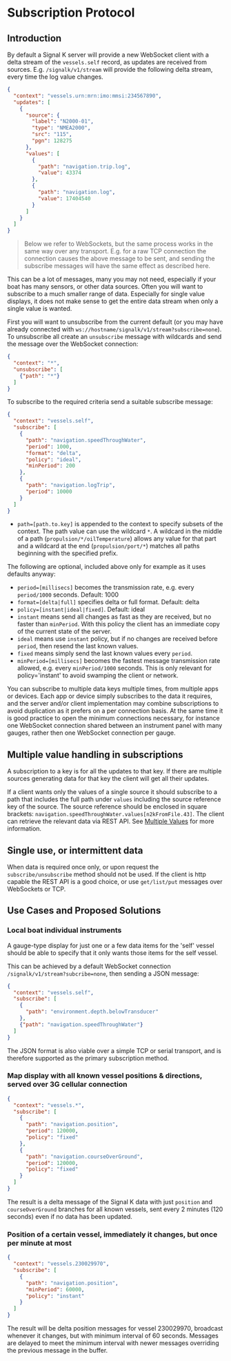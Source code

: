 # Subscription Protocol

## Introduction

By default a Signal K server will provide a new WebSocket client with a delta stream of the `vessels.self` record, as
updates are received from sources. E.g. `/signalk/v1/stream` will provide the following delta stream, every time the
log value changes.

[>]: # (mdpInsert ```json fsnip ../samples/delta/docs-subscription_protocol.json)
```json
{
  "context": "vessels.urn:mrn:imo:mmsi:234567890",
  "updates": [
    {
      "source": {
        "label": "N2000-01",
        "type": "NMEA2000",
        "src": "115",
        "pgn": 128275
      },
      "values": [
        {
          "path": "navigation.trip.log",
          "value": 43374
        },
        {
          "path": "navigation.log",
          "value": 17404540
        }
      ]
    }
  ]
}
```
[<]: #
> Below we refer to WebSockets, but the same process works in the same way over any transport. E.g. for a raw TCP
> connection the connection causes the above message to be sent, and sending the subscribe messages will have the same
> effect as described here.

This can be a lot of messages, many you may not need, especially if your boat has many sensors, or other data sources.
Often you will want to subscribe to a much smaller range of data. Especially for single value displays, it does not
make sense to get the entire data stream when only a single value is wanted.

First you will want to unsubscribe from the current default (or you may have already connected with
`ws://hostname/signalk/v1/stream?subscribe=none`). To unsubscribe all create an `unsubscribe` message with wildcards
and send the message over the WebSocket connection:

[>]: # (mdpInsert ```json fsnip ../samples/unsubscribe/docs-subscription_protocol.json --prettify 2 20)
```json
{
  "context": "*",
  "unsubscribe": [
    {"path": "*"}
  ]
}
```
[<]: #
To subscribe to the required criteria send a suitable subscribe message:

[>]: # (mdpInsert ```json fsnip ../samples/subscribe/docs-subscription_protocol1.json --prettify)
```json
{
  "context": "vessels.self",
  "subscribe": [
    {
      "path": "navigation.speedThroughWater",
      "period": 1000,
      "format": "delta",
      "policy": "ideal",
      "minPeriod": 200
    },
    {
      "path": "navigation.logTrip",
      "period": 10000
    }
  ]
}
```
[<]: #
* `path=[path.to.key]` is appended to the context to specify subsets of the context.
The path value can use the wildcard `*`. A wildcard in the middle of a path (`propulsion/*/oilTemperature`) allows any
value for that part and a wildcard at the end (`propulsion/port/*`) matches all paths beginning with the specified
prefix.

The following are optional, included above only for example as it uses defaults anyway:

* `period=[millisecs]` becomes the transmission rate, e.g. every `period/1000` seconds. Default: 1000
* `format=[delta|full]` specifies delta or full format. Default: delta
* `policy=[instant|ideal|fixed]`. Default: ideal
 * `instant` means send all changes as fast as they are received, but no faster than `minPeriod`. With this policy the
     client has an immediate copy of the current state of the server.
 * `ideal` means use `instant` policy, but if no changes are received before `period`, then resend the last known
   values.
 * `fixed` means simply send the last known values every `period`.
* `minPeriod=[millisecs]` becomes the fastest message transmission rate allowed, e.g. every `minPeriod/1000` seconds.
    This is only relevant for policy='instant' to avoid swamping the client or network.

You can subscribe to multiple data keys multiple times, from multiple apps or devices. Each app or device simply
subscribes to the data it requires, and the server and/or client implementation may combine subscriptions to avoid
duplication as it prefers on a per connection basis. At the same time it is good practice to open the minimum
connections necessary, for instance one WebSocket connection shared between an instrument panel with many gauges,
rather then one WebSocket connection per gauge.

## Multiple value handling in subscriptions

A subscription to a key is for all the updates to that key. If there are multiple sources generating data for that key
the client will get all their updates.

If a client wants only the values of a single source it should subscribe to a path that includes the full path under
`values` including the source reference key of the source. The source reference should be enclosed in square brackets:
`navigation.speedThroughWater.values[n2kFromFile.43]`. The client can retrieve the relevant data via REST API. See
[Multiple Values](data_model_multiple_values.md) for more information.

## Single use, or intermittent data

When data is required once only, or upon request the `subscribe/unsubscribe` method should not be used. If the client
is http capable the REST API is a good choice, or use `get/list/put` messages over WebSockets or TCP.

## Use Cases and Proposed Solutions

### Local boat individual instruments

A gauge-type display for just one or a few data items for the 'self' vessel should be able to specify that it only
wants those items for the self vessel.

This can be achieved by a default WebSocket connection `/signalk/v1/stream?subcribe=none`, then sending a JSON message:

[>]: # (mdpInsert ```json fsnip ../samples/subscribe/docs-subscription_protocol2.json --prettify)
```json
{
  "context": "vessels.self",
  "subscribe": [
    {
      "path": "environment.depth.belowTransducer"
    },
    {"path": "navigation.speedThroughWater"}
  ]
}
```
[<]: #
The JSON format is also viable over a simple TCP or serial transport, and is therefore supported as the primary
subscription method.

### Map display with all known vessel positions & directions, served over 3G cellular connection

[>]: # (mdpInsert ```json fsnip ../samples/subscribe/docs-subscription_protocol3.json --prettify)
```json
{
  "context": "vessels.*",
  "subscribe": [
    {
      "path": "navigation.position",
      "period": 120000,
      "policy": "fixed"
    },
    {
      "path": "navigation.courseOverGround",
      "period": 120000,
      "policy": "fixed"
    }
  ]
}
```
[<]: #
The result is a delta message of the Signal K data with just `position` and `courseOverGround` branches for all known
vessels, sent every 2 minutes (120 seconds) even if no data has been updated.

### Position of a certain vessel, immediately it changes, but once per minute at most

[>]: # (mdpInsert ```json fsnip ../samples/subscribe/docs-subscription_protocol4.json --prettify)
```json
{
  "context": "vessels.230029970",
  "subscribe": [
    {
      "path": "navigation.position",
      "minPeriod": 60000,
      "policy": "instant"
    }
  ]
}
```
[<]: #
The result will be delta position messages for vessel 230029970, broadcast whenever it changes, but with minimum
interval of 60 seconds. Messages are delayed to meet the minimum interval with newer messages overriding the previous
message in the buffer.
